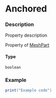 # Anchored
### Description
Property description

Property of [MeshPart](/classes/MeshPart/)

#### Type
`boolean`

### Example
```lua
print("Example code")
```
